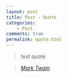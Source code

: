 ```yaml
---
layout: post
title: Post - Quote
categories:
    - Post
comments: true
permalink: quote.html
---
```


> test quote

> <cite><a href="http://www.brainyquote.com/quotes/quotes/m/marktwain163473.html">Mark Twain</a></cite>
